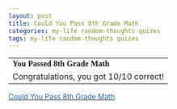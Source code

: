 ```yaml
---
layout: post
title: Could You Pass 8th Grade Math 
categories: my-life random-thoughts quizes
tags: my-life random-thoughts quizes
---
```


  <TABLE>

<TR>
<TD><FONT face="Georgia, Times New Roman, Times, serif"><STRONG>You Passed 8th Grade Math</STRONG> </FONT></TD></TR>
<TR>
<TD><FONT size="+0">Congratulations, you got 10/10 correct! </FONT></TD></TR></TABLE>
<DIV><A href="http://www.blogthings.com/couldyoupasseighthgrademathquiz/"><FONT color="#246398">Could You Pass 8th Grade Math </FONT></A></DIV>